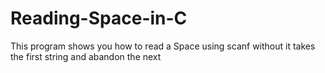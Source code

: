 # Reading-Space-in-C
This program shows you how to read a Space using scanf without it takes the first string and abandon the next
